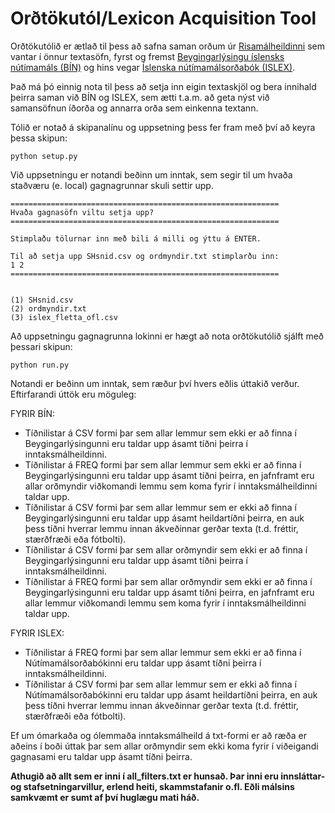 # Orðtökutól/Lexicon Acquisition Tool

Orðtökutólið er ætlað til þess að safna saman orðum úr [Risamálheildinni](https://malheildir.arnastofnun.is/) sem vantar í önnur textasöfn, fyrst og fremst [Beygingarlýsingu íslensks nútímamáls (BÍN)](bin.arnastofnun.is/) og hins vegar [Íslenska nútímamálsorðabók (ISLEX)](https://islenskordabok.arnastofnun.is/).

Það má þó einnig nota til þess að setja inn eigin textaskjöl og bera innihald þeirra saman við BÍN og ISLEX, sem ætti t.a.m. að geta nýst við samansöfnun íðorða og annarra orða sem einkenna textann.

Tólið er notað á skipanalínu og uppsetning þess fer fram með því að keyra þessa skipun:

```
python setup.py
```

Við uppsetningu er notandi beðinn um inntak, sem segir til um hvaða staðværu (e. local) gagnagrunnar skuli settir upp.

```
============================================================
Hvaða gagnasöfn viltu setja upp?
============================================================

Stimplaðu tölurnar inn með bili á milli og ýttu á ENTER.

Til að setja upp SHsnid.csv og ordmyndir.txt stimplarðu inn:
1 2
============================================================


(1) SHsnid.csv
(2) ordmyndir.txt
(3) islex_fletta_ofl.csv
```

Að uppsetningu gagnagrunna lokinni er hægt að nota orðtökutólið sjálft með þessari skipun:

```
python run.py
```

Notandi er beðinn um inntak, sem ræður því hvers eðlis úttakið verður. Eftirfarandi úttök eru möguleg: 

FYRIR BÍN:
- Tíðnilistar á CSV formi þar sem allar lemmur sem ekki er að finna í Beygingarlýsingunni eru taldar upp ásamt tíðni þeirra í inntaksmálheildinni. 
- Tíðnilistar á FREQ formi þar sem allar lemmur sem ekki er að finna í Beygingarlýsingunni eru taldar upp ásamt tíðni þeirra, en jafnframt eru allar orðmyndir viðkomandi lemmu sem koma fyrir í inntaksmálheildinni taldar upp.  
- Tíðnilistar á CSV formi þar sem allar lemmur sem er ekki að finna í Beygingarlýsingunni eru taldar upp ásamt heildartíðni þeirra, en auk þess tíðni hverrar lemmu innan ákveðinnar gerðar texta (t.d. fréttir, stærðfræði eða fótbolti).
- Tíðnilistar á CSV formi þar sem allar orðmyndir sem ekki er að finna í Beygingarlýsingunni eru taldar upp ásamt tíðni þeirra í inntaksmálheildinni.
- Tíðnilistar á FREQ formi þar sem allar orðmyndir sem ekki er að finna í Beygingarlýsingunni eru taldar upp ásamt tíðni þeirra, en jafnframt eru allar lemmur viðkomandi lemmu sem koma fyrir í inntaksmálheildinni taldar upp. 

FYRIR ISLEX:
- Tíðnilistar á FREQ formi þar sem allar lemmur sem ekki er að finna í Nútímamálsorðabókinni eru taldar upp ásamt tíðni þeirra í inntaksmálheildinni. 
- Tíðnilistar á CSV formi þar sem allar lemmur sem er ekki að finna í Nútímamálsorðabókinni eru taldar upp ásamt heildartíðni þeirra, en auk þess tíðni hverrar lemmu innan ákveðinnar gerðar texta (t.d. fréttir, stærðfræði eða fótbolti). 

Ef um ómarkaða og ólemmaða inntaksmálheild á txt-formi er að ræða er aðeins í boði úttak þar sem allar orðmyndir sem ekki koma fyrir í viðeigandi gagnasami eru taldar upp ásamt tíðni þeirra. 

__Athugið að allt sem er inni í all_filters.txt er hunsað. Þar inni eru innsláttar- og stafsetningarvillur, erlend heiti, skammstafanir o.fl. Eðli málsins samkvæmt er sumt af því huglægu mati háð.__
